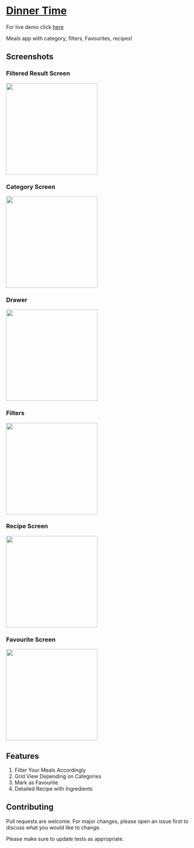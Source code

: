 # [Dinner Time](https://amitpatil215.github.io/Dinner-Time/#/)

For live demo click [here](https://amitpatil215.github.io/Dinner-Time/#/)

Meals app with category, filters, Favourites, recipes!

## Screenshots

### Filtered Result Screen
<img src="https://user-images.githubusercontent.com/54329870/88887265-ae838a80-d259-11ea-99af-943938e3b7a5.png" width="250"> 

### Category Screen
<img src="https://user-images.githubusercontent.com/54329870/88887343-da067500-d259-11ea-9742-5ee092c51b71.png" width=250> 

### Drawer
<img src="https://user-images.githubusercontent.com/54329870/88887380-ec80ae80-d259-11ea-838c-4838c87102e3.png" width=250>

### Filters
<img src="https://user-images.githubusercontent.com/54329870/88887550-38cbee80-d25a-11ea-94f4-7ba048379238.png" width=250>  

### Recipe Screen
<img src="https://user-images.githubusercontent.com/54329870/88887463-0de19a80-d25a-11ea-84d2-b1261b2deaaf.png" width=250>

### Favourite Screen
<img src="https://user-images.githubusercontent.com/54329870/88887490-1cc84d00-d25a-11ea-859a-3eabae8052c8.png" width=250>


## Features 
1. Filter Your Meals Accordingly
2. Grid View Depending on Categories
3. Mark as Favourite 
4. Detailed Recipe with Ingredients



## Contributing
Pull requests are welcome. For major changes, please open an issue first to discuss what you would like to change.

Please make sure to update tests as appropriate.
